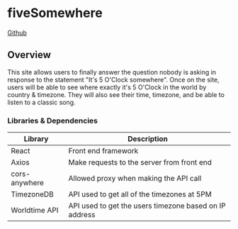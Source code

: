 # fiveSomewhere

[Github](https://github.com/michaeljgrieshaber/fiveSomewhere)

## Overview

This site allows users to finally answer the question nobody is asking in response to the statement "It's 5 O'Clock somewhere". Once on the site, users will be able to see where exactly it's 5 O'Clock in the world by country & timezone. They will also see their time, timezone, and be able to listen to a classic song.

### Libraries & Dependencies

| Library       | Description                                            |
| ------------- | ------------------------------------------------------ |
| React         | Front end framework                                    |
| Axios         | Make requests to the server from front end             |
| cors-anywhere | Allowed proxy when making the API call                 |
| TimezoneDB    | API used to get all of the timezones at 5PM            |
| Worldtime API | API used to get the users timezone based on IP address |
